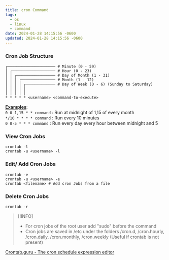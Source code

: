 ```yaml
---
title: cron Command
tags:
  - os
  - linux
  - command
date: 2024-01-28 14:15:56 -0600
updated: 2024-01-28 14:15:56 -0600
---
```


### Cron Job Structure

````shell
┌───────────────────── # Minute (0 - 59)
│ ┌─────────────────── # Hour (0 - 23)
│ │ ┌───────────────── # Day of Month (1 - 31)
│ │ │ ┌─────────────── # Month (1 - 12)
│ │ │ │ ┌───────────── # Day of Week (0 - 6) (Sunday to Saturday)
│ │ │ │ │
│ │ │ │ │
* * * * * <username> <command-to-execute>
````

**<u>Examples</u>**:  
`0 0 1,15 * * command` : Run at midnight of 1,15 of every month  
`*/10 * * * * command` : Run every 10 minutes  
`0 0-5 * * * command` : Run every day every hour between midnight and 5

### View Cron Jobs

````shell
crontab -l
crontab -u <username> -l
````

### Edit/ Add Cron Jobs

````shell
crontab -e
crontab -u <username> -e
crontab <filename> # Add cron Jobs from a file
````

### Delete Cron Jobs

````shell
crontab -r
````

 > [!INFO]
 > * For cron jobs of the root user add "sudo" before the command
 > * Cron jobs are saved in /etc under the folders /cron.d, /cron.hourly, /cron.daily, /cron.monthly, /cron.weekly (Useful if crontab is not present)

[Crontab.guru - The cron schedule expression editor](https://crontab.guru/)
